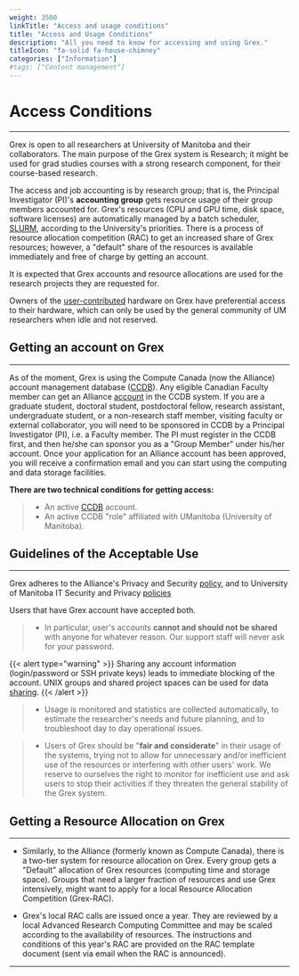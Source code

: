 ```yaml
---
weight: 3500
linkTitle: "Access and usage conditions"
title: "Access and Usage Conditions"
description: "All you need to know for accessing and using Grex."
titleIcon: "fa-solid fa-house-chimney"
categories: ["Information"]
#tags: ["Content management"]
---
```


# Access Conditions
---

Grex is open to all researchers at University of Manitoba and their collaborators. The main purpose of the Grex system is Research; it might be used for grad studies courses with a strong research component, for their course-based research.

The access and job accounting is by research group; that is, the Principal Investigator (PI)'s **accounting group** gets resource usage of their group members accounted for. Grex's resources (CPU and GPU time, disk space, software licenses) are automatically managed by a batch scheduler, [SLURM](running-jobs), according to the University's priorities. There is a process of resource allocation competition (RAC) to get an increased share of Grex resources; however, a "default" share of the resources is available immediately and free of charge by getting an account.

It is expected that Grex accounts and resource allocations are used for the research projects they are requested for.

Owners of the [user-contributed](running-jobs/contributed-systems) hardware on Grex have preferential access to their hardware, which can only be used by the general community of UM researchers when idle and not reserved.

## Getting an account on Grex
---

As of the moment, Grex is using the Compute Canada (now the Alliance) account management database ([CCDB](https://ccdb.computecanada.ca/security/login)). Any eligible Canadian Faculty member can get an Alliance [account](https://alliancecan.ca/en/services/advanced-research-computing/account-management/apply-account) in the CCDB system. If you are a graduate student, doctoral student, postdoctoral fellow, research assistant, undergraduate student, or a non-research staff member, visiting faculty or external collaborator, you will need to be sponsored in CCDB by a Principal Investigator (PI), i.e. a Faculty member. The PI must register in the CCDB first, and then he/she can sponsor you as a "Group Member" under his/her account. Once your application for an Alliance account has been approved, you will receive a confirmation email and you can start using the computing and data storage facilities.

 **There are two technical conditions for getting access:**

>  - An active [CCDB](https://ccdb.computecanada.ca "CCDB") account. 
>  - An active CCDB "role" affiliated with UManitoba (University of Manitoba).

## Guidelines of the Acceptable Use
---

Grex adheres to the Alliance's Privacy and Security [policy](https://alliancecan.ca/en/privacy-policy), and to University of Manitoba IT Security and Privacy [policies](https://umanitoba.ca/computing/ist/security/policies.html)

Users that have Grex account have accepted both.

> * In particular, user's accounts **cannot and should not be shared** with anyone for whatever reason. Our support staff will never ask for your password.

{{< alert type="warning" >}}
Sharing any account information (login/password or SSH private keys) leads to immediate blocking of the account. 
 UNIX groups and shared project spaces can be used for data [sharing](storage/data-sharing).
{{< /alert >}}

> * Usage is monitored and statistics are collected automatically, to estimate the researcher's needs and future planning, and to troubleshoot day to day operational issues.

> * Users of Grex should be "**fair and considerate**" in their usage of the systems, trying not to allow for unnecessary and/or inefficient use of the resources or interfering with other users' work. We reserve to ourselves the right to monitor for inefficient use and ask users to stop their activities if they threaten the general stability of the Grex system.

## Getting a Resource Allocation on Grex
---

* Similarly, to the Alliance (formerly known as Compute Canada), there is a two-tier system for resource allocation on Grex. Every group gets a "Default" allocation of Grex resources (computing time and storage space). Groups that need a larger fraction of resources and use Grex intensively, might want to apply for a local Resource Allocation Competition (Grex-RAC).

* Grex's local RAC calls are issued once a year. They are reviewed by a local Advanced Research Computing Committee and may be scaled according to the availability of resources. The instructions and conditions of this year's RAC are provided on the RAC template document (sent via email when the RAC is announced).

---

<!-- {{< treeview display="tree" />}} -->

<!-- Changes and update:
* Last revision: Aug 28, 2024.
-->
